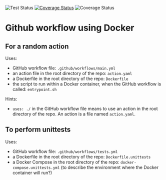 ![Test Status](https://github.com/ElodieFZ/tests_docker/workflows/tests/badge.svg)
[![Coverage Status](https://coveralls.io/repos/github/ElodieFZ/tests_docker/badge.svg?branch=master)](https://coveralls.io/github/ElodieFZ/tests_docker?branch=master)
![Coverage Status](https://codecov.io/gh/ElodieFZ/tests_docker/branch/master/graph/badge.svg)

# Github workflow using Docker 

## For a random action

Uses:
- GitHub workflow file: `.github/workflows/main.yml`
- an action file in the root directory of the repo: `action.yaml`
- a Dockerfile in the root directory of the repo: `Dockerfile`
- the script to run within a Docker container, when the GitHub workflow is called: `entrypoint.sh`

Hints:
 - `uses: ./` in the GitHub workflow file means to use an action in the root directory of the repo. An action is a file named `action.yaml`.
 
## To perform unittests

Uses:
- GitHub workflow file: `.github/workflows/tests.yml`
- a Dockerfile in the root directory of the repo: `Dockerfile.unittests`
- a Docker Compose in the root directory of the repo: `docker-compose.unittests.yml`
  (to describe the environment where the Docker container will run?)
